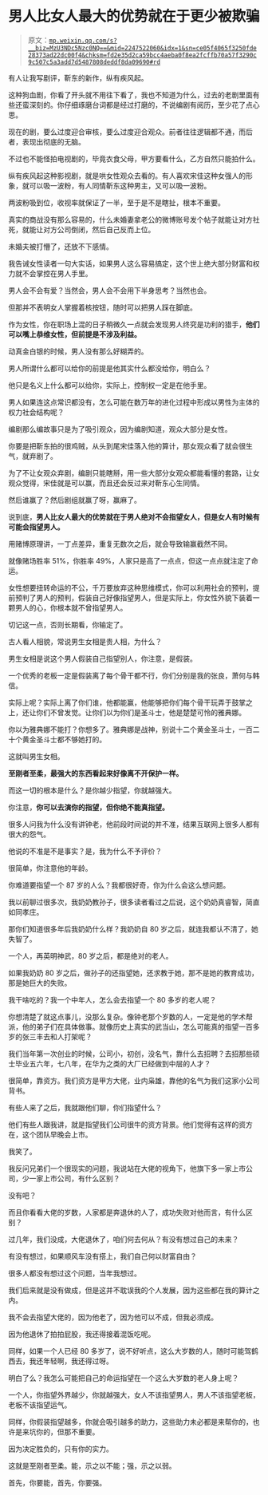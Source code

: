 # 男人比女人最大的优势就在于更少被欺骗

> 原文：[`mp.weixin.qq.com/s?__biz=MzU3NDc5Nzc0NQ==&mid=2247522060&idx=1&sn=ce05f4065f3250fde28373ad22dc00f4&chksm=fd2e35d2ca59bcc4aeba0f8ea2fcffb70a57f3290c9c507c5a3add7d5487808deddf8da09690#rd`](http://mp.weixin.qq.com/s?__biz=MzU3NDc5Nzc0NQ==&mid=2247522060&idx=1&sn=ce05f4065f3250fde28373ad22dc00f4&chksm=fd2e35d2ca59bcc4aeba0f8ea2fcffb70a57f3290c9c507c5a3add7d5487808deddf8da09690#rd)

有人让我写剧评，靳东的新作，纵有疾风起。

这种狗血剧，你看了开头就不用往下看了，我也不知道为什么，过去的老剧里面有些还蛮深刻的。你仔细琢磨台词都是经过打磨的，不说编剧有阅历，至少花了点心思。

现在的剧，要么过度迎合审核，要么过度迎合观众。前者往往逻辑都不通，而后者，表现出彻底的无脑。

不过也不能怪拍电视剧的，毕竟衣食父母，甲方要看什么，乙方自然只能拍什么。

纵有疾风起这种影视剧，就是哄女性观众去看的。有人喜欢宋佳这种女强人的形象，就可以吸一波粉，有人同情靳东这种男主，又可以吸一波粉。

两波粉吸到位，收视率就保证了一半，至于是不是瞎扯，根本不重要。

真实的商战没有那么容易的，什么未婚妻拿老公的微博账号发个帖子就能让对方社死，就能让对方公司倒闭，然后自己反而上位。

未婚夫被打懵了，还放不下感情。

我告诫女性读者一句大实话，如果男人这么容易搞定，这个世上绝大部分财富和权力就不会掌控在男人手里。

男人会不会有爱？当然会，男人会不会用下半身思考？当然也会。

但那并不表明女人掌握着核按钮，随时可以把男人踩在脚底。

作为女性，你在职场上混的日子稍微久一点就会发现男人终究是功利的猎手，**他们可以嘴上恭维女性，但前提是不涉及利益。**

动真金白银的时候，男人没有那么好糊弄的。

男人所谓什么都可以给你的前提是他其实什么都没给你，明白么？

他只是名义上什么都可以给你，实际上，控制权一定是在他手里。

男人如果连这点常识都没有，怎么可能在数万年的进化过程中形成以男性为主体的权力社会结构呢？

编剧那么编故事只是为了吸引观众，因为编剧知道，观众大部分是女性。

你要是把靳东拍的很鸡贼，从头到尾宋佳落入他的算计，那女观众看了就会很生气，就弃剧了。

为了不让女观众弃剧，编剧只能瞎掰，用一些大部分女观众都能看懂的套路，让女观众觉得，宋佳就是可以赢，而且还会反过来对靳东心生同情。

然后谁赢了？然后剧组就赢了呀，赢麻了。

说到底，**男人比女人最大的优势就在于男人绝对不会指望女人，但是女人有时候有可能会指望男人。**

用赌博原理讲，一丁点差异，重复无数次之后，就会导致输赢截然不同。

就像赌场胜率 51%，你胜率 49%，人家只是高了一点点，但这一点点就注定了命运。

女性想要扭转命运的不公，千万要放弃这种思维模式，你可以利用社会的预判，提前预判了男人的预判，假装自己好像指望男人，但是实际上，你女性外貌下装着一颗男人的心，你根本就不曾指望男人。

切记这一点，否则长期看，你输定了。

古人看人相貌，常说男生女相是贵人相，为什么？

男生女相是说这个男人假装自己指望别人，你注意，是假装。

一个优秀的老板一定是假装离了每个骨干都不行，你们分别是我的张良，萧何与韩信。

实际上呢？实际上离了你们谁，他都能赢，他能够把你们每个骨干玩弄于鼓掌之上，还让你们不曾发觉。让你们以为你们是圣斗士，他是楚楚可怜的雅典娜。

你以为雅典娜不能打？你想多了。雅典娜是战神，别说十二个黄金圣斗士，一百二十个黄金圣斗士都不够她打的。

这就叫男生女相。

**至刚者至柔，最强大的东西看起来好像离不开保护一样。** 

而这一切的根本是什么？是你越少指望，你就越强大。

你注意，**你可以去演你的指望，但你绝不能真指望。**

很多人问我为什么没有讲钟老，他前段时间说的并不准，结果互联网上很多人都有很大的怨气。

他说的不准是不是事实？是，我为什么不予评价？

很简单，你注意他的年龄。

你难道要指望一个 87 岁的人么？我都很好奇，你为什么会这么想问题。

我以前聊过很多次，我奶奶教孙子，很多读者看过之后说，这个奶奶真睿智，简直如同孝庄。

那你们知道很多年后我奶奶什么样？我奶奶自 80 岁之后，就连我都认不清了，她失智了。

一个人，再英明神武，80 岁之后，都是绝对的老人。

如果我奶奶 80 岁之后，做孙子的还指望她，还求教于她，那不是她的教育成功，那是她巨大的失败。

我干啥吃的？我一个中年人，怎么会去指望一个 80 多岁的老人呢？

你想清楚了就这点事儿，没那么复杂。像钟老那个岁数的人，一定是他的学术帮派，他的弟子们在具体做事。就像历史上真实的武当山，怎么可能真的指望一百多岁的张三丰去和人打架呢？

我们当年第一次创业的时候，公司小，初创，没名气，靠什么去招聘？去招那些硕士毕业五六年，七八年，在华为之类的大厂已经做到中层的人才？

很简单，靠资方。我们资方是甲方大佬，业内枭雄，靠他的名气为我们这家小公司背书。

有些人来了之后，我就跟他们聊，你们指望什么？

他们有些人跟我讲，就是指望我们公司很牛的资方背景。他们觉得有这样的资方在，这个团队早晚会上市。

我笑了。

我反问兄弟们一个很现实的问题，我说站在大佬的视角下，他旗下多一家上市公司，少一家上市公司，有什么区别？

没有吧？

而且你看看大佬的岁数，人家都是奔退休的人了，成功失败对他而言，有什么区别？

过几年，我们没成，大佬退休了，咱们何去何从？有没有想过自己的未来？

有没有想过，如果顺风车没有搭上，我们自己何以财富自由？

很多人都没有想过这个问题，当年我想过。

我们后来就是没有做成，但是这并不耽误我的个人发展，因为这些都在我的算计之内。

我不会去指望大佬的，因为他老了，因为他可以不成，但我必须成。

因为他退休了拍拍屁股，我还得接着混饭吃呢。

同样，如果一个人已经 80 多岁了，说不好听点，这么大岁数的人，随时可能驾鹤西去，我还年轻啊，我还得过呀。

明白了么？我怎么可能把自己的命运指望在一个这么大岁数的老人身上呢？

一个人，你指望外界越少，你就越强大，女人不该指望男人，男人不该指望老板，老板不该指望运气。

同样，你假装指望越多，你就会吸引越多的助力，这些助力未必都是来帮你的，也许是来坑你的，但那不重要。

因为决定胜负的，只有你的实力。

这就是至刚者至柔。能，示之以不能；强，示之以弱。

首先，你要能，首先，你要强。